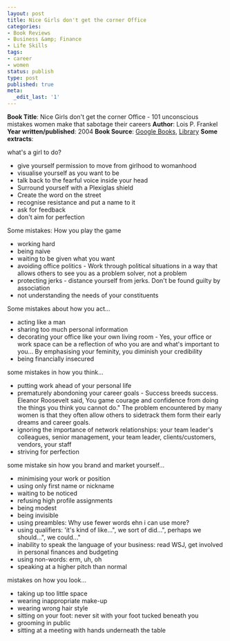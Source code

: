 ```yaml
---
layout: post
title: Nice Girls don't get the corner Office
categories:
- Book Reviews
- Business &amp; Finance
- Life Skills
tags:
- career
- women
status: publish
type: post
published: true
meta:
  _edit_last: '1'
---
```

<strong>Book Title</strong>: Nice Girls don't get the corner Office - 101 unconscious mistakes women make that sabotage their careers
<strong>Author</strong>: Lois P. Frankel
<strong>Year written/published</strong>: 2004
<strong>Book Source</strong>: <a href="http://books.google.com/books?id=uTtWHAAACAAJ&amp;dq=Nice+Girls+don't+get+the+corner+Office">Google Books</a>, <a href="http://vistaweb.nlb.gov.sg/cgi-bin/cw_cgi?resultsScreen+15277+1+3+1">Library</a>
<strong>Some extracts</strong>:

what's a girl to do?
<ul>
	<li>give yourself permission to move from girlhood to womanhood</li>
	<li>visualise yourself as you want to be</li>
	<li>talk back to the fearful voice inside your head</li>
	<li>Surround yourself with a Plexiglas shield</li>
	<li>Create the word on the street</li>
	<li>recognise resistance and put a name to it</li>
	<li>ask for feedback</li>
	<li>don't aim for perfection</li>
</ul>
Some mistakes: How you play the game
<ul>
	<li>working hard</li>
	<li>being naive</li>
	<li>waiting to be given what you want</li>
	<li>avoiding office politics - Work through political situations in a way that allows others to see you as a problem solver, not a problem</li>
	<li>protecting jerks - distance yourself from jerks. Don't be found guilty by association</li>
	<li>not understanding the needs of your constituents</li>
</ul>
<div>Some mistakes about how you act...</div>
<ul>
	<li>acting like a man</li>
	<li>sharing too much personal information</li>
	<li>decorating your office like your own living room - Yes, your office or work space can be a reflection of who you are and what's important to you... By emphasising your feminity, you diminish your credibility</li>
	<li>being financially insecured</li>
</ul>
<div>some mistakes in how you think...</div>
<ul>
	<li>putting work ahead of your personal life</li>
	<li>prematurely abondoning your career goals - Success breeds success. Eleanor Roosevelt said, You game courage and confidence from doing the things you think you cannot do." The problem encountered by many women is that they often allow others to sidetrack them form their early dreams and career goals.</li>
	<li>ignoring the importance of network relationships: your team leader's colleagues, senior management, your team leader, clients/customers, vendors, your staff</li>
	<li>striving for perfection</li>
</ul>
<div>some mistake sin how you brand and market yourself...</div>
<div>
<ul>
	<li>minimising your work or position</li>
	<li>using only first name or nickname</li>
	<li>waiting to be noticed</li>
	<li>refusing high profile assignments</li>
	<li>being modest</li>
	<li>being invisible</li>
	<li>using preambles: Why use fewer words ehn i can use more?</li>
	<li>using qualifiers: 'it's kind of like...", we sort of did...", perhaps we should...", we could..."</li>
	<li>inability to speak the language of your business: read WSJ, get involved in personal finances and budgeting</li>
	<li>using non-words: erm, uh, oh</li>
	<li>speaking at a higher pitch than normal</li>
</ul>
<div>mistakes on how you look...</div>
<div>
<ul>
	<li>taking up too little space</li>
	<li>wearing inappropriate make-up</li>
	<li>wearing wrong hair style</li>
	<li>sitting on your foot: never sit with your foot tucked beneath you</li>
	<li>grooming in public</li>
	<li>sitting at a meeting with hands underneath the table</li>
</ul>
<div></div>
</div>
</div>
